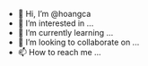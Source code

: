 - 👋 Hi, I’m @hoangca
- 👀 I’m interested in ...
- 🌱 I’m currently learning ...
- 💞️ I’m looking to collaborate on ...
- 📫 How to reach me ...

<!---
hoangca/hoangca is a ✨ special ✨ repository because its `README.md` (this file) appears on your GitHub profile.
You can click the Preview link to take a look at your changes.
--->
